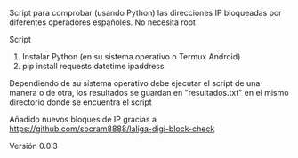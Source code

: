 Script para comprobar (usando Python) las direcciones IP bloqueadas por diferentes operadores españoles.
No necesita root

Script
1. Instalar Python (en su sistema operativo o Termux Android)
2. pip install requests datetime ipaddress

Dependiendo de su sistema operativo debe ejecutar el script de una manera o de otra, los resultados se guardan en "resultados.txt" en el mismo directorio donde se encuentra el script

Añadido nuevos bloques de IP gracias a https://github.com/socram8888/laliga-digi-block-check

Versión 0.0.3
